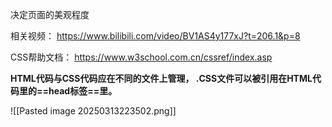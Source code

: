 
决定页面的美观程度

相关视频： https://www.bilibili.com/video/BV1AS4y177xJ?t=206.1&p=8

CSS帮助文档： https://www.w3school.com.cn/cssref/index.asp

**HTML代码与CSS代码应在不同的文件上管理， .CSS文件可以被引用在HTML代码里的==head标签==里。**

![[Pasted image 20250313223502.png]]


